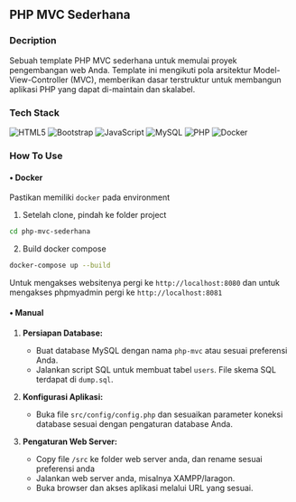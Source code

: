 ## PHP MVC Sederhana

### Decription

Sebuah template PHP MVC sederhana untuk memulai proyek pengembangan web Anda. Template ini mengikuti pola arsitektur Model-View-Controller (MVC), memberikan dasar terstruktur untuk membangun aplikasi PHP yang dapat di-maintain dan skalabel.

### Tech Stack

![HTML5](https://img.shields.io/badge/html5-%23E34F26.svg?style=for-the-badge&logo=html5&logoColor=white)
![Bootstrap](https://img.shields.io/badge/bootstrap-%238511FA.svg?style=for-the-badge&logo=bootstrap&logoColor=white)
![JavaScript](https://img.shields.io/badge/javascript-%23323330.svg?style=for-the-badge&logo=javascript&logoColor=%23F7DF1E)
![MySQL](https://img.shields.io/badge/mysql-4479A1.svg?style=for-the-badge&logo=mysql&logoColor=white)
![PHP](https://img.shields.io/badge/php-%23777BB4.svg?style=for-the-badge&logo=php&logoColor=white)
![Docker](https://img.shields.io/badge/docker-%230db7ed.svg?style=for-the-badge&logo=docker&logoColor=white)

### How To Use

#### • Docker

Pastikan memiliki `docker` pada environment

1. Setelah clone, pindah ke folder project

```bash
cd php-mvc-sederhana
```

2. Build docker compose

```bash
docker-compose up --build
```

Untuk mengakses websitenya pergi ke `http://localhost:8080`
dan untuk mengakses phpmyadmin pergi ke `http://localhost:8081`

#### • Manual

1. **Persiapan Database:**

   - Buat database MySQL dengan nama `php-mvc` atau sesuai preferensi Anda.
   - Jalankan script SQL untuk membuat tabel `users`. File skema SQL terdapat di `dump.sql`.

2. **Konfigurasi Aplikasi:**

   - Buka file `src/config/config.php` dan sesuaikan parameter koneksi database sesuai dengan pengaturan database Anda.

3. **Pengaturan Web Server:**

   - Copy file `/src` ke folder web server anda, dan rename sesuai preferensi anda
   - Jalankan web server anda, misalnya XAMPP/laragon.
   - Buka browser dan akses aplikasi melalui URL yang sesuai.
